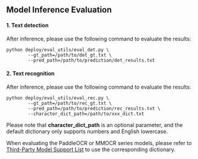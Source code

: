 ## Model Inference Evaluation

#### 1. Text detection

After inference, please use the following command to evaluate the results:

```shell
python deploy/eval_utils/eval_det.py \
		--gt_path=/path/to/det_gt.txt \
		--pred_path=/path/to/prediction/det_results.txt
```

#### 2. Text recognition

After inference, please use the following command to evaluate the results:

```shell
python deploy/eval_utils/eval_rec.py \
		--gt_path=/path/to/rec_gt.txt \
		--pred_path=/path/to/prediction/rec_results.txt \
		--character_dict_path=/path/to/xxx_dict.txt
```

Please note that **character_dict_path** is an optional parameter, and the default dictionary only supports numbers and English lowercase.

When evaluating the PaddleOCR or MMOCR series models, please refer to [Third-Party Model Support List](models_list_thirdparty.md) to use the corresponding dictionary.

